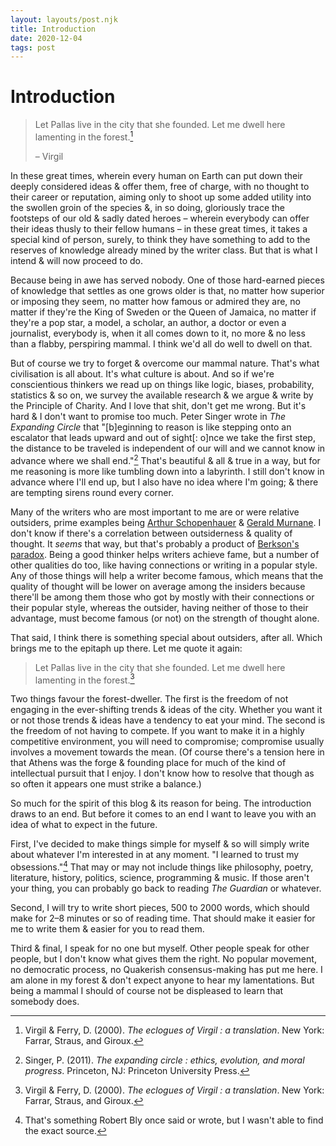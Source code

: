```yaml
---
layout: layouts/post.njk
title: Introduction
date: 2020-12-04
tags: post
---
```


# Introduction

> Let Pallas live in the city that she founded.
> Let me dwell here lamenting in the forest.[^1]
>
> – Virgil

In these great times, wherein every human on Earth can put down their deeply considered ideas & offer them, free of charge, with no thought to their career or reputation, aiming only to shoot up some added utility into the swollen groin of the species &, in so doing, gloriously trace the footsteps of our old & sadly dated heroes – wherein everybody can offer their ideas thusly to their fellow humans – in these great times, it takes a special kind of person, surely, to think they have something to add to the reserves of knowledge already mined by the writer class. But that is what I intend & will now proceed to do.

Because being in awe has served nobody. One of those hard-earned pieces of knowledge that settles as one grows older is that, no matter how superior or imposing they seem, no matter how famous or admired they are, no matter if they're the King of Sweden or the Queen of Jamaica, no matter if they're a pop star, a model, a scholar, an author, a doctor or even a journalist, everybody is, when it all comes down to it, no more & no less than a flabby, perspiring mammal. I think we'd all do well to dwell on that.

But of course we try to forget & overcome our mammal nature. That's what civilisation is all about. It's what culture is about. And so if we're conscientious thinkers we read up on things like logic, biases, probability, statistics & so on, we survey the available research & we argue & write by the Principle of Charity. And I love that shit, don't get me wrong. But it's hard & I don't want to promise too much. Peter Singer wrote in _The Expanding Circle_ that "[b]eginning to reason is like stepping onto an escalator that leads upward and out of sight[: o]nce we take the first step, the distance to be traveled is independent of our will and we cannot know in advance where we shall end."[^2] That's beautiful & all & true in a way, but for me reasoning is more like tumbling down into a labyrinth. I still don't know in advance where I'll end up, but I also have no idea where I'm going; & there are tempting sirens round every corner.

Many of the writers who are most important to me are or were relative outsiders, prime examples being [Arthur Schopenhauer](https://en.wikipedia.org/wiki/Arthur_Schopenhauer) & [Gerald Murnane](https://en.wikipedia.org/wiki/Gerald_Murnane). I don't know if there's a correlation between outsiderness & quality of thought. It _seems_ that way, but that's probably a product of [Berkson's paradox](https://en.wikipedia.org/wiki/Berkson%27s_paradox). Being a good thinker helps writers achieve fame, but a number of other qualities do too, like having connections or writing in a popular style. Any of those things will help a writer become famous, which means that the quality of thought will be lower on average among the insiders because there'll be among them those who got by mostly with their connections or their popular style, whereas the outsider, having neither of those to their advantage, must become famous (or not) on the strength of thought alone.

That said, I think there is something special about outsiders, after all. Which brings me to the epitaph up there. Let me quote it again:

> Let Pallas live in the city that she founded.
> Let me dwell here lamenting in the forest.[^3]

Two things favour the forest-dweller. The first is the freedom of not engaging in the ever-shifting trends & ideas of the city. Whether you want it or not those trends & ideas have a tendency to eat your mind. The second is the freedom of not having to compete. If you want to make it in a highly competitive environment, you will need to compromise; compromise usually involves a movement towards the mean. (Of course there's a tension here in that Athens was the forge & founding place for much of the kind of intellectual pursuit that I enjoy. I don't know how to resolve that though as so often it appears one must strike a balance.)

So much for the spirit of this blog & its reason for being. The introduction draws to an end. But before it comes to an end I want to leave you with an idea of what to expect in the future.

First, I've decided to make things simple for myself & so will simply write about whatever I'm interested in at any moment. "I learned to trust my obsessions."[^4] That may or may not include things like philosophy, poetry, literature, history, politics, science, programming & music. If those aren't your thing, you can probably go back to reading _The Guardian_ or whatever.

Second, I will try to write short pieces, 500 to 2000 words, which should make for 2–8 minutes or so of reading time. That should make it easier for me to write them & easier for you to read them.

Third & final, I speak for no one but myself. Other people speak for other people, but I don't know what gives them the right. No popular movement, no democratic process, no Quakerish consensus-making has put me here. I am alone in my forest & don't expect anyone to hear my lamentations. But being a mammal I should of course not be displeased to learn that somebody does.

[^1]: Virgil & Ferry, D. (2000). _The eclogues of Virgil : a translation_. New York: Farrar, Straus, and Giroux.
[^2]: Singer, P. (2011). _The expanding circle : ethics, evolution, and moral progress_. Princeton, NJ: Princeton University Press.
[^3]: Virgil & Ferry, D. (2000). _The eclogues of Virgil : a translation_. New York: Farrar, Straus, and Giroux.
[^4]: That's something Robert Bly once said or wrote, but I wasn't able to find the exact source.
